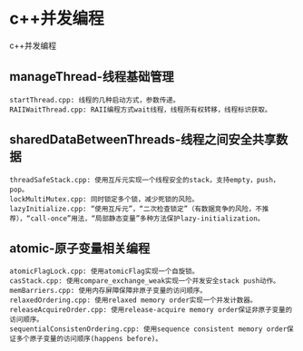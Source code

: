 # c++并发编程
c++并发编程

## manageThread-线程基础管理
```
startThread.cpp: 线程的几种启动方式，参数传递。
RAIIWaitThread.cpp: RAII编程方式wait线程，线程所有权转移，线程标识获取。
```

## sharedDataBetweenThreads-线程之间安全共享数据
```
threadSafeStack.cpp: 使用互斥元实现一个线程安全的stack，支持empty，push，pop。
lockMultiMutex.cpp: 同时锁定多个锁，减少死锁的风险。
lazyInitialize.cpp: “使用互斥元”，“二次检查锁定”（有数据竞争的风险，不推荐），“call-once”用法，“局部静态变量”多种方法保护lazy-initialization。
```


## atomic-原子变量相关编程
```
atomicFlagLock.cpp: 使用atomicFlag实现一个自旋锁。
casStack.cpp: 使用compare_exchange_weak实现一个并发安全stack push动作。
memBarriers.cpp: 使用内存屏障保障非原子变量的访问顺序。
relaxedOrdering.cpp: 使用relaxed memory order实现一个并发计数器。
releaseAcquireOrder.cpp: 使用release-acquire memory order保证非原子变量的访问顺序。
sequentialConsistenOrdering.cpp: 使用sequence consistent memory order保证多个原子变量的访问顺序(happens before)。
```
